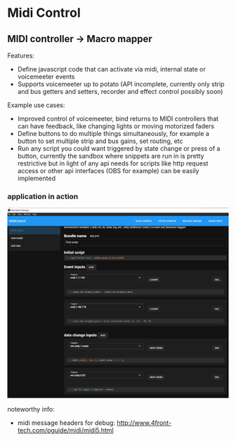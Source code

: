 # Midi Control
## MIDI controller -> Macro mapper

Features:
- Define javascript code that can activate via midi, internal state or voicemeeter events
- Supports voicemeeter up to potato (API incomplete, currently only strip and bus getters and setters, recorder and effect control possibly soon)

Example use cases:
- Improved control of voicemeeter, bind returns to MIDI controllers that can have feedback, like changing lights or moving motorized faders
- Define buttons to do multiple things simultaneously, for example a button to set multiple strip and bus gains, set routing, etc
- Run any script you could want triggered by state change or press of a button, currently the sandbox where snippets are run in is pretty restrictive but in light of any api needs for scripts like http request access or other api interfaces (OBS for example) can be easily implemented

### application in action
![script definitions](./showcase/1.png)


noteworthy info:
- midi message headers for debug: http://www.4front-tech.com/pguide/midi/midi5.html

